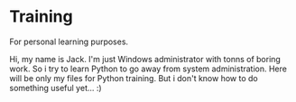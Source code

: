 # Training
For personal learning purposes.

Hi, my name is Jack. I'm just Windows administrator with tonns of boring work. So i try to learn Python to go away from system administration.
Here will be only my files for Python training. But i don't know how to do something useful yet... :)
